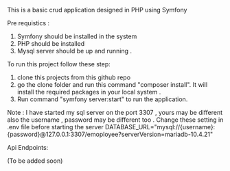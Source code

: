 This is a basic crud application designed in PHP using Symfony

Pre requistics :
1. Symfony should be installed in the system 
2. PHP should be installed 
3. Mysql server should be up and running .




To run this project follow these step:
1. clone this projects from this github repo
2. go the clone folder and run this command "composer install".
    It will install the required packages in your local system .
3. Run command "symfony server:start" to run the application.



Note : I have started my sql server on the port 3307 , yours may be different also the username , password may be different too . 
Change these setting in .env file before starting the server 
DATABASE_URL="mysql://{username}:{password}@127.0.0.1:3307/emoployee?serverVersion=mariadb-10.4.21"

Api Endpoints: 

(To be added soon) 





